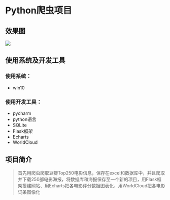 # Python爬虫项目
## 效果图
![](https://github.com/EI-Dios/Python-Crawler/blob/master/douban_flask/static/assets/img/picture.png)
## 使用系统及开发工具
### 使用系统：
- win10
### 使用开发工具：
- pycharm
- python语言
- SQLite
- Flask框架
- Echarts
- WorldCloud
## 项目简介
> 首先用爬虫爬取豆瓣Top250电影信息，保存在excel和数据库中，并且爬取并下载250部电影海报，将数据库和海报保存至一个新的项目，用Flask框架搭建网站、用Echarts把各电影评分数据图表化、用WorldCloud把各电影词条图像化
